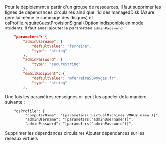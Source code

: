 Pour le déploiement à partir d'un groupe de ressources, il faut supprimer les lignes de dépendances circulaires ainsi que l'id des managedDisk (Azure gère lui même le nommage des disques) et osProfile.requireGuestProvisionSignal (Option indisponible en mode student).
Il faut aussi ajouter le paramètres `adminPassword` :
```template.json
    "parameters": {
        "adminUsername": {
			"defaultValue": "ferreira",
            "type": "string"
        },
        "adminPassword": {
            "type": "secureString"
        },        
        "emailRecipient": {
            "defaultValue": "mferreira55@myges.fr",
            "type": "string"
        },
```
Une fois les paramètres renseignés on peut les appeler de la manière suivante :
```
    "osProfile": {
         "computerName": "[parameters('virtualMachines_VMHUB_name')]",
         "adminUsername": "[parameters('adminUsername')]",
         "adminPassword": "[parameters('adminPassword')]",
```

Supprimer les dépendances circulaires 
Ajouter dépendances sur les réseaux virtuels
